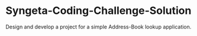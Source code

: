 # Syngeta-Coding-Challenge-Solution
Design and develop a project for a simple Address-Book lookup application.
